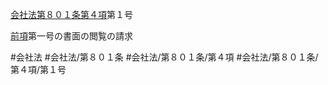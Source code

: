 [会社法第８０１条第４項](会社法＿＿＿＿第８０１条第４項)第１号

[前項](会社法＿＿＿＿第８０１条第３項)第一号の書面の閲覧の請求


#会社法
#会社法/第８０１条
#会社法/第８０１条/第４項
#会社法/第８０１条/第４項/第１号
